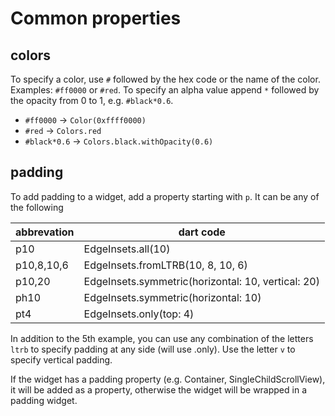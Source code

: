 # Common properties

## colors

To specify a color, use `#` followed by the hex code or the name of the color. Examples: `#ff0000` or `#red`. To specify an alpha value append `*` followed by the opacity from 0 to 1, e.g. `#black*0.6`.

- `#ff0000` -> `Color(0xffff0000)`
- `#red` -> `Colors.red`
- `#black*0.6` -> `Colors.black.withOpacity(0.6)`

## padding

To add padding to a widget, add a property starting with `p`. It can be any of the following

| abbrevation | dart code |
| --- | --- |
| p10 | EdgeInsets.all(10) |
| p10,8,10,6 | EdgeInsets.fromLTRB(10, 8, 10, 6) |
| p10,20 | EdgeInsets.symmetric(horizontal: 10, vertical: 20) |
| ph10 | EdgeInsets.symmetric(horizontal: 10) |
| pt4 | EdgeInsets.only(top: 4) |

In addition to the 5th example, you can use any combination of the letters `ltrb` to specify padding at any side (will use .only). Use the letter `v` to specify vertical padding.

If the widget has a padding property (e.g. Container, SingleChildScrollView), it will be added as a property, otherwise the widget will be wrapped in a padding widget.
